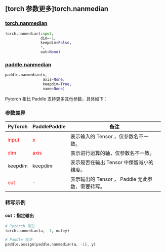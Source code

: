 ## [torch 参数更多]torch.nanmedian
### [torch.nanmedian](https://pytorch.org/docs/stable/generated/torch.nanmedian.html?highlight=nanmedian#torch.nanmedian)

```python
torch.nanmedian(input,
                dim=-1,
                keepdim=False,
                *,
                out=None)
```

### [paddle.nanmedian](https://www.paddlepaddle.org.cn/documentation/docs/zh/api/paddle/nanmedian_cn.html#nanmedian)

```python
paddle.nanmedian(x,
                 axis=None,
                 keepdim=True,
                 name=None)
```

Pytorch 相比 Paddle 支持更多其他参数，具体如下：
### 参数差异
| PyTorch       | PaddlePaddle | 备注                                                   |
| ------------- | ------------ | ------------------------------------------------------ |
| <font color='red'> input </font> | <font color='red'> x </font> | 表示输入的 Tensor ，仅参数名不一致。  |
| <font color='red'> dim </font> | <font color='red'> axis </font> | 表示进行运算的轴，仅参数名不一致。  |
| keepdim           | keepdim         | 表示是否在输出 Tensor 中保留减小的维度。               |
| <font color='red'> out </font> | -  | 表示输出的 Tensor ， Paddle 无此参数，需要转写。    |


### 转写示例
#### out：指定输出
```python
# Pytorch 写法
torch.nanmedian(a, -1, out=y)

# Paddle 写法
paddle.assign(paddle.nanmedian(a, -1), y)
```
